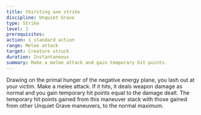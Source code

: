 ```yaml
---
title: thirsting axe strike
discipline: Unquiet Grave
type: Strike
level: 1
prerequisites:
action: 1 standard action
range: Melee attack
target: Creature struck
duration: Instantaneous
summary: Make a melee attack and gain temporary hit points.
---
```


Drawing on the primal hunger of the negative energy plane, you lash out at your victim. Make a melee attack. If it hits, it deals weapon damage as normal and you gain temporary hit points equal to the damage dealt. The temporary hit points gained from this maneuver stack with those gained from other Unquiet Grave maneuvers, to the normal maximum.
